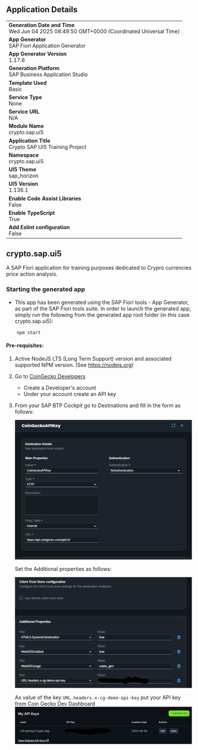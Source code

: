 ## Application Details

|                                                                                                |
| ---------------------------------------------------------------------------------------------- |
| **Generation Date and Time**<br>Wed Jun 04 2025 08:49:50 GMT+0000 (Coordinated Universal Time) |
| **App Generator**<br>SAP Fiori Application Generator                                           |
| **App Generator Version**<br>1.17.6                                                            |
| **Generation Platform**<br>SAP Business Application Studio                                     |
| **Template Used**<br>Basic                                                                     |
| **Service Type**<br>None                                                                       |
| **Service URL**<br>N/A                                                                         |
| **Module Name**<br>crypto.sap.ui5                                                              |
| **Application Title**<br>Crypto SAP UI5 Training Project                                       |
| **Namespace**<br>crypto.sap.ui5                                                                |
| **UI5 Theme**<br>sap_horizon                                                                   |
| **UI5 Version**<br>1.136.1                                                                     |
| **Enable Code Assist Libraries**<br>False                                                      |
| **Enable TypeScript**<br>True                                                                  |
| **Add Eslint configuration**<br>False                                                          |

## crypto.sap.ui5

A SAP Fiori application for training purposes dedicated to Crypro currencies price action analysis.

### Starting the generated app

- This app has been generated using the SAP Fiori tools - App Generator, as part of the SAP Fiori tools suite. In order to launch the generated app, simply run the following from the generated app root folder (in this case crypto.sap.ui5):

```
    npm start
```

#### Pre-requisites:

1. Active NodeJS LTS (Long Term Support) version and associated supported NPM version. (See https://nodejs.org)

2. Go to [CoinGecko Developers](https://www.coingecko.com/en/developers)

   - Create a Developer's account
   - Under your account create an API key

3. From your SAP BTP Cockpit go to Destinations and fill in the form as follows:

   ![form-screenshot-1](image.png)

   Set the Additional properties as follows:

   ![form-screenshot-2](image-1.png)

   As value of the key `URL.headers.x-cg-demo-api-key` put your API key from Coin Gecko Dev Dashboard
   ![api-key-coin-gecko-screenshot](image-2.png)
